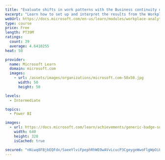 ```yaml
---
title: "Evaluate shifts in work patterns with the Business continuity dashboard in Microsoft Workplace Analytics"
excerpt: "Learn how to set up and interpret the results from the Workplace Analytics Power BI Business continuity dashboard. Generate insights from the behavioral data to help navigate shifts in employee and team work patterns."
webUrl: https://docs.microsoft.com/en-us/learn/modules/workplace-analytics-business-continuity/
type: course
price: Free
length: PT39M
ratings:
  count: 39
  average: 4.6410255
heat: 50

provider:
  name: Microsoft Learn
  domain: microsoft.com
  images:
    - url: /assets/images/organizations/microsoft.com-50x50.jpg
      width: 50
      height: 50

levels:
  - Intermediate

topics:
  - Power BI

images:
  - url: https://docs.microsoft.com/learn/achievements/generic-badge-social.png
    width: 640
    height: 320
    isCached: true

secured: "nNiwq8FBjbEQFdx/SaeeYlviFpephRhWE0wAVvLcucP3CgeygeWwoFlgWpOiFh3xt/rjWuXh7Hlbubil+YXq4wbpwkJDlrY3nWLUsiQh1xHoJhOHLeLYDloL8WHWeAqSXhHRdBJQPYJ66K06+Kv/0LRFSWGDxyTay+/yALGQzRszT6zHzVOU0BpbGzorILPN7+fiIg+pLfddqxIRBUY0HhBv3mjiBHXAUnlDfoM9SEBn3F2DkIojPHiORx0A7KhcVdHylK4zYYERptQ96hZwyusC+ysCW+PzmbruYX6knfsmNt9e6GhDjiUjjr6Xo0/jrMwpIwWoAy1goimr7DZndHxtUyzqFCWWhLdDFosolY0QZuh2C+gWXNBOfun+AkQ/NhzSUp5BVi10LXZF/Gkjg6tBlevUkaVkSGYPhrJdyIE=;Te/9WBk+6ASSH7BMnM7bxQ=="
---
```


